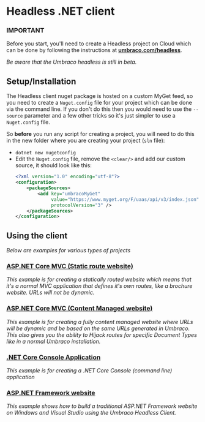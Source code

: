 # Headless .NET client

### IMPORTANT

Before you start, you'll need to create a Headless project on Cloud which can be done by following the instructions at __[umbraco.com/headless](https://www.umbraco.com/headless)__. 

_Be aware that the Umbraco headless is still in beta._

## Setup/Installation

The Headless client nuget package is hosted on a custom MyGet feed, so you need to create a `Nuget.config` file for your project which can be done via the command line. If you don't do this then you would need to use the `--source` parameter and a few other tricks so it's just simpler to use a `Nuget.config` file. 

So __before__ you run any script for creating a project, you will need to do this in the new folder where you are creating your project (`sln` file):

* `dotnet new nugetconfig`
* Edit the `Nuget.config` file, remove the `<clear/>` and add our custom source, it should look like this:
    ```xml
    <?xml version="1.0" encoding="utf-8"?>
    <configuration>
        <packageSources>
            <add key="umbracoMyGet" 
                 value="https://www.myget.org/F/uaas/api/v3/index.json" 
                 protocolVersion="3" />
        </packageSources>
    </configuration>
    ```

## Using the client

_Below are examples for various types of projects_

### [ASP.NET Core MVC (Static route website)](website-static.md)

_This example is for creating a statically routed website which means that it's a normal MVC application that defines it's own routes, like a brochure website. URLs will not be dynamic._

### [ASP.NET Core MVC (Content Managed website)](website-managed.md)

_This example is for creating a fully content managed website where URLs will be dynamic and be based on the same URLs generated in Umbraco. This also gives you the ability to Hijack routes for specific Document Types like in a normal Umbraco installation._

### [.NET Core Console Application](console.md)

_This example is for creating a .NET Core Console (command line) application_

### [ASP.NET Framework website](website-framework.md)

_This example shows how to build a traditional ASP.NET Framework website on Windows and Visual Studio using the Umbraco Headless Client._

